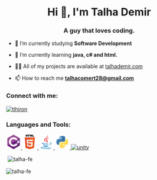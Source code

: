 <h1 align="center">Hi 👋, I'm Talha Demir</h1>
<h3 align="center">A guy that loves coding.</h3>

- 🔭 I’m currently studying **Software Development**

- 🌱 I’m currently learning **java, c# and html.**

- 👨‍💻 All of my projects are available at [talhademir.com](talhademir.com)

- 📫 How to reach me **talhacomert28@gmail.com**

<h3 align="left">Connect with me:</h3>
<p align="left">
<a href="https://instagram.com/tlhiron" target="blank"><img align="center" src="https://raw.githubusercontent.com/rahuldkjain/github-profile-readme-generator/master/src/images/icons/Social/instagram.svg" alt="tlhiron" height="30" width="40" /></a>
</p>

<h3 align="left">Languages and Tools:</h3>
<p align="left"> <a href="https://www.w3schools.com/cs/" target="_blank" rel="noreferrer"> <img src="https://raw.githubusercontent.com/devicons/devicon/master/icons/csharp/csharp-original.svg" alt="csharp" width="40" height="40"/> </a> <a href="https://www.w3.org/html/" target="_blank" rel="noreferrer"> <img src="https://raw.githubusercontent.com/devicons/devicon/master/icons/html5/html5-original-wordmark.svg" alt="html5" width="40" height="40"/> </a> <a href="https://www.java.com" target="_blank" rel="noreferrer"> <img src="https://raw.githubusercontent.com/devicons/devicon/master/icons/java/java-original.svg" alt="java" width="40" height="40"/> </a> <a href="https://www.python.org" target="_blank" rel="noreferrer"> <img src="https://raw.githubusercontent.com/devicons/devicon/master/icons/python/python-original.svg" alt="python" width="40" height="40"/> </a> <a href="https://unity.com/" target="_blank" rel="noreferrer"> <img src="https://www.vectorlogo.zone/logos/unity3d/unity3d-icon.svg" alt="unity" width="40" height="40"/> </a> </p>

<p>&nbsp;<img align="center" src="https://github-readme-stats.vercel.app/api?username=talha-fe&show_icons=true&locale=en" alt="talha-fe" /></p>

<p><img align="center" src="https://github-readme-streak-stats.herokuapp.com/?user=talha-fe&" alt="talha-fe" /></p>
